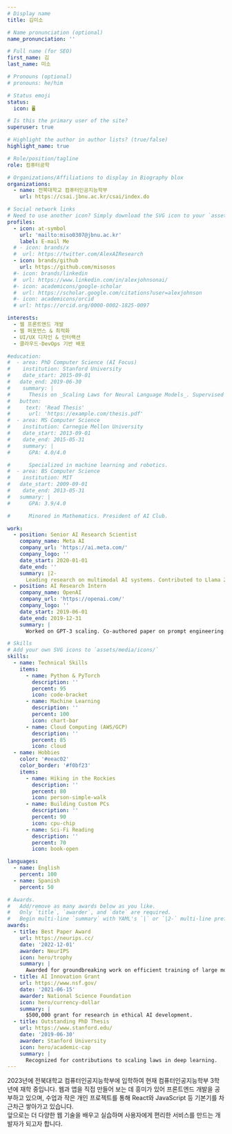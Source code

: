 ```yaml
---
# Display name
title: 김미소

# Name pronunciation (optional)
name_pronunciation: ''

# Full name (for SEO)
first_name: 김
last_name: 미소

# Pronouns (optional)
# pronouns: he/him

# Status emoji
status:
  icon: 🖥️

# Is this the primary user of the site?
superuser: true

# Highlight the author in author lists? (true/false)
highlight_name: true

# Role/position/tagline
role: 컴퓨터공학

# Organizations/Affiliations to display in Biography blox
organizations:
  - name: 전북대학교 컴퓨터인공지능학부
    url: https://csai.jbnu.ac.kr/csai/index.do

# Social network links
# Need to use another icon? Simply download the SVG icon to your `assets/media/icons/` folder.
profiles:
  - icon: at-symbol
    url: 'mailto:miso0307@jbnu.ac.kr'
    label: E-mail Me
  # - icon: brands/x
  #  url: https://twitter.com/AlexAIResearch
  - icon: brands/github
    url: https://github.com/misosos
  #- icon: brands/linkedin
  #  url: https://www.linkedin.com/in/alexjohnsonai/
  #- icon: academicons/google-scholar
  #  url: https://scholar.google.com/citations?user=alexjohnson
  #- icon: academicons/orcid
  # url: https://orcid.org/0000-0002-1825-0097

interests:
  - 웹 프론트엔드 개발
  - 웹 퍼포먼스 & 최적화
  - UI/UX 디자인 & 인터랙션
  - 클라우드·DevOps 기반 배포

#education:
#  - area: PhD Computer Science (AI Focus)
#    institution: Stanford University
#    date_start: 2015-09-01
#   date_end: 2019-06-30
#    summary: |
#      Thesis on _Scaling Laws for Neural Language Models_. Supervised by Prof. Andrew Ng. Published 5 papers in NeurIPS and ICML, with 2 best paper awards.
#   button:
#     text: 'Read Thesis'
#      url: 'https://example.com/thesis.pdf'
#  - area: MS Computer Science
#    institution: Carnegie Mellon University
#    date_start: 2013-09-01
#    date_end: 2015-05-31
#    summary: |
#      GPA: 4.0/4.0

#      Specialized in machine learning and robotics.
#  - area: BS Computer Science
#    institution: MIT
#   date_start: 2009-09-01
#    date_end: 2013-05-31
#   summary: |
#      GPA: 3.9/4.0

#      Minored in Mathematics. President of AI Club.

work:
  - position: Senior AI Research Scientist
    company_name: Meta AI
    company_url: 'https://ai.meta.com/'
    company_logo: ''
    date_start: 2020-01-01
    date_end: ''
    summary: |2-
      Leading research on multimodal AI systems. Contributed to Llama 2 and other open-source models. 50+ citations in 3 years.
  - position: AI Research Intern
    company_name: OpenAI
    company_url: 'https://openai.com/'
    company_logo: ''
    date_start: 2019-06-01
    date_end: 2019-12-31
    summary: |
      Worked on GPT-3 scaling. Co-authored paper on prompt engineering.

# Skills
# Add your own SVG icons to `assets/media/icons/`
skills:
  - name: Technical Skills
    items:
      - name: Python & PyTorch
        description: ''
        percent: 95
        icon: code-bracket
      - name: Machine Learning
        description: ''
        percent: 100
        icon: chart-bar
      - name: Cloud Computing (AWS/GCP)
        description: ''
        percent: 85
        icon: cloud
  - name: Hobbies
    color: '#eeac02'
    color_border: '#f0bf23'
    items:
      - name: Hiking in the Rockies
        description: ''
        percent: 80
        icon: person-simple-walk
      - name: Building Custom PCs
        description: ''
        percent: 90
        icon: cpu-chip
      - name: Sci-Fi Reading
        description: ''
        percent: 70
        icon: book-open

languages:
  - name: English
    percent: 100
  - name: Spanish
    percent: 50

# Awards.
#   Add/remove as many awards below as you like.
#   Only `title`, `awarder`, and `date` are required.
#   Begin multi-line `summary` with YAML's `|` or `|2-` multi-line prefix and indent 2 spaces below.
awards:
  - title: Best Paper Award
    url: https://neurips.cc/
    date: '2022-12-01'
    awarder: NeurIPS
    icon: hero/trophy
    summary: |
      Awarded for groundbreaking work on efficient training of large models.
  - title: AI Innovation Grant
    url: https://www.nsf.gov/
    date: '2021-06-15'
    awarder: National Science Foundation
    icon: hero/currency-dollar
    summary: |
      $500,000 grant for research in ethical AI development.
  - title: Outstanding PhD Thesis
    url: https://www.stanford.edu/
    date: '2019-06-30'
    awarder: Stanford University
    icon: hero/academic-cap
    summary: |
      Recognized for contributions to scaling laws in deep learning.
---
```


2023년에 전북대학교 컴퓨터인공지능학부에 입학하여 
현재 컴퓨터인공지능학부 3학년에 재학 중입니다.
웹과 앱을 직접 만들어 보는 데 흥미가 있어 프론트엔드 개발을 공부하고 있으며, 수업과 작은 개인 프로젝트를 통해 React와 JavaScript 등 기본기를 차근차근 쌓아가고 있습니다.  
앞으로는 더 다양한 웹 기술을 배우고 실습하며 사용자에게 편리한 서비스를 만드는 개발자가 되고자 합니다.
